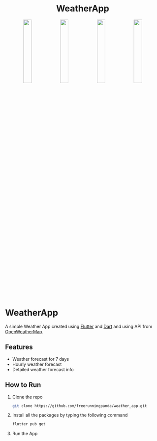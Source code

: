 
<h1 align="center">WeatherApp</h1>

<p align="center">
<img src="https://user-images.githubusercontent.com/91142494/154230355-4a22b4a7-7543-4059-b3c5-fd5f7cd4d166.png" width="23%"></img>
<img src="https://user-images.githubusercontent.com/91142494/154230904-38a6d05e-e086-4695-8e78-25b2a4f46004.png" width="23%"></img>
<img src="https://user-images.githubusercontent.com/91142494/154228650-d813e495-2c3d-40e0-a369-81a3281c24f5.png" width="23%"></img>
<img src="https://user-images.githubusercontent.com/91142494/154228873-6b82482f-9495-4b6a-9d46-6bff39cf657b.png" width="23%"></img>
</p>


# WeatherApp 

A simple Weather App created using [Flutter](https://flutter.dev/) and [Dart](https://dart.dev/) and using API from [OpenWeatherMap](https://openweathermap.org/).


## Features

- Weather forecast for 7 days
- Hourly weather forecast
- Detailed weather forecast info


## How to Run

1. Clone the repo
   ```sh
   git clone https://github.com/freerunningpanda/weather_app.git
   ```
2. Install all the packages by typing the following command
   ```sh
   flutter pub get
   ```
3. Run the App
